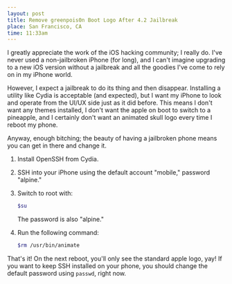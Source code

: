 ```yaml
--- 
layout: post
title: Remove greenpois0n Boot Logo After 4.2 Jailbreak
place: San Francisco, CA
time: 11:33am
---
```


I greatly appreciate the work of the iOS hacking community; I really do. I've never used a non-jailbroken iPhone (for long), and I can't imagine upgrading to a new iOS version without a jailbreak and all the goodies I've come to rely on in my iPhone world.

However, I expect a jailbreak to do its thing and then disappear. Installing a utility like Cydia is acceptable (and expected), but I want my iPhone to look and operate from the UI/UX side just as it did before. This means I don't want any themes installed, I don't want the apple on boot to switch to a pineapple, and I certainly don't want an animated skull logo every time I reboot my phone.

Anyway, enough bitching; the beauty of having a jailbroken phone means you can get in there and change it.

1. Install OpenSSH from Cydia.
2. SSH into your iPhone using the default account "mobile," password "alpine."
3. Switch to root with:

    ```sh
    $su
    ```

    The password is also "alpine."
4. Run the following command:

    ```sh
    $rm /usr/bin/animate
    ```

That's it! On the next reboot, you'll only see the standard apple logo, yay! If you want to keep SSH installed on your phone, you should change the default password using `passwd`, right now.